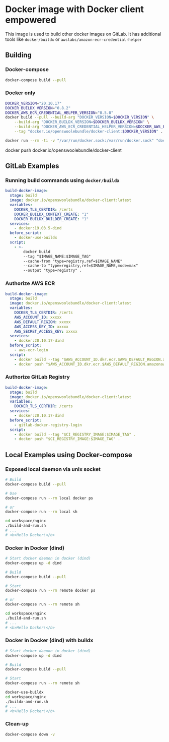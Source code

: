 # Docker image with Docker client empowered

This image is used to build other docker images on GitLab. It has additional tools like `docker/buildx` or `awslabs/amazon-ecr-credential-helper`

## Building

### Docker-compose

```sh
docker-compose build --pull
```

### Docker only

```sh
DOCKER_VERSION="20.10.17"
DOCKER_BUILDX_VERSION="0.8.2"
DOCKER_AWS_ECR_CREDENTIAL_HELPER_VERSION="0.5.0"
docker build --pull --build-arg "DOCKER_VERSION=$DOCKER_VERSION" \
    --build-arg "DOCKER_BUILDX_VERSION=$DOCKER_BUILDX_VERSION" \
    --build-arg "DOCKER_AWS_ECR_CREDENTIAL_HELPER_VERSION=$DOCKER_AWS_ECR_CREDENTIAL_HELPER_VERSION" \
    --tag "docker.io/openswoolebundle/docker-client:$DOCKER_VERSION" .

docker run --rm -ti -v "/var/run/docker.sock:/var/run/docker.sock" "docker.io/openswoolebundle/docker-client:$DOCKER_VERSION" info
```

docker push docker.io/openswoolebundle/docker-client

## GitLab Examples

### Running build commands using `docker/buildx`

```yaml
build-docker-image:
  stage: build
  image: docker.io/openswoolebundle/docker-client:latest
  variables:
    DOCKER_TLS_CERTDIR: /certs
    DOCKER_BUILDX_CONTEXT_CREATE: "1"
    DOCKER_BUILDX_BUILDER_CREATE: "1"
  services:
    - docker:19.03.5-dind
  before_script:
    - docker-use-buildx
  script:
    - >-
        docker build
        --tag "$IMAGE_NAME:$IMAGE_TAG"
        --cache-from "type=registry,ref=$IMAGE_NAME"
        --cache-to "type=registry,ref=$IMAGE_NAME,mode=max"
        --output "type=registry" .
```

### Authorize AWS ECR

```yaml
build-docker-image:
  stage: build
  image: docker.io/openswoolebundle/docker-client:latest
  variables:
    DOCKER_TLS_CERTDIR: /certs
    AWS_ACCOUNT_ID: xxxxx
    AWS_DEFAULT_REGION: xxxxx
    AWS_ACCESS_KEY_ID: xxxxx
    AWS_SECRET_ACCESS_KEY: xxxxx
  services:
    - docker:20.10.17-dind
  before_script:
    - aws-ecr-login
  script:
    - docker build --tag "$AWS_ACCOUNT_ID.dkr.ecr.$AWS_DEFAULT_REGION.amazonaws.com/$IMAGE_NAME:$IMAGE_TAG" .
    - docker push "$AWS_ACCOUNT_ID.dkr.ecr.$AWS_DEFAULT_REGION.amazonaws.com/$IMAGE_NAME:$IMAGE_TAG" .
```

### Authorize GitLab Registry

```yaml
build-docker-image:
  stage: build
  image: docker.io/openswoolebundle/docker-client:latest
  variables:
    DOCKER_TLS_CERTDIR: /certs
  services:
    - docker:20.10.17-dind
  before_script:
    - gitlab-docker-registry-login
  script:
    - docker build --tag "$CI_REGISTRY_IMAGE:$IMAGE_TAG" .
    - docker push "$CI_REGISTRY_IMAGE:$IMAGE_TAG" .
```

## Local Examples using Docker-compose

### Exposed local daemon via unix socket

```sh
# Build
docker-compose build --pull

# Use
docker-compose run --rm local docker ps

# or
docker-compose run --rm local sh

cd workspace/nginx
./build-and-run.sh
# ...
# <b>Hello Docker!</b>
```

### Docker in Docker (dind)

```sh
# Start docker daemon in docker (dind)
docker-compose up -d dind

# Build
docker-compose build --pull

# Start
docker-compose run --rm remote docker ps

# or
docker-compose run --rm remote sh

cd workspace/nginx
./build-and-run.sh
# ...
# <b>Hello Docker!</b>

```

### Docker in Docker (dind) with buildx

```sh
# Start docker daemon in docker (dind)
docker-compose up -d dind

# Build
docker-compose build --pull

# Start
docker-compose run --rm remote sh

docker-use-buildx
cd workspace/nginx
./buildx-and-run.sh
# ...
# <b>Hello Docker!</b>

```

### Clean-up

```sh
docker-compose down -v
```
